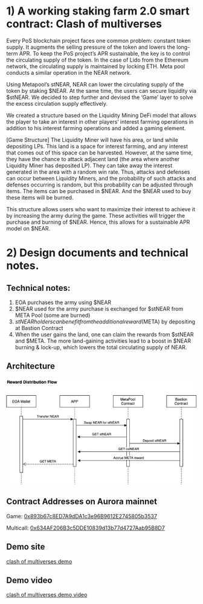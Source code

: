 # 1) A working staking farm 2.0 smart contract: Clash of multiverses

Every PoS blockchain project faces one common problem: constant token supply. It augments the selling pressure of the token and lowers the long-term APR. To keep the PoS project’s APR sustainable, the key is to control the circulating supply of the token. In the case of Lido from the Ethereum network, the circulating supply is maintained by locking ETH. Meta pool conducts a similar operation in the NEAR network.  
 
Using Metapool’s stNEAR, NEAR can lower the circulating supply of the token by staking $NEAR. At the same time, the users can secure liquidity via $stNEAR. We decided to step further and devised the ‘Game’ layer to solve the excess circulation supply effectively.

We created a structure based on the Liquidity Mining DeFi model that allows the player to take an interest in other players’ interest farming operations in addition to his interest farming operations and added a gaming element.

[Game Structure]
The Liquidity Miner will have his area, or land while depositing LPs. This land is a space for interest farming, and any interest that comes out of this space can be harvested. However, at the same time, they have the chance to attack adjacent land (the area where another Liquidity Miner has deposited LP). They can take away the interest generated in the area with a random win rate.
Thus, attacks and defenses can occur between Liquidity Miners, and the probability of such attacks and defenses occurring is random, but this probability can be adjusted through items. The items can be purchased in $NEAR. And the $NEAR used to buy these items will be burned. 


This structure allows users who want to maximize their interest to achieve it by increasing the army during the game. These activities will trigger the purchase and burning of $NEAR. Hence, this allows for a sustainable APR model on $NEAR. 

# 2) Design documents and technical notes.
## Technical notes:

1. EOA purchases the army using $NEAR 
2. $NEAR used for the army purchase is exchanged for $stNEAR from META Pool (some are burned) 
3. $stNEAR holders can benefit from the additional reward ($META) by depositing at Bastion Contract  
4. When the user gains the land, one can claim the rewards from $stNEAR and $META. The more land-gaining activities lead to a boost in $NEAR burning & lock-up, which lowers the total circulating supply of NEAR.


## Architecture
![alt text](./flow.png)

## Contract Addresses on Aurora mainnet
Game: [0x893b67c8ED7A9dDA1c3e96B9612E2745805b3537](https://aurorascan.dev/address/0x893b67c8ED7A9dDA1c3e96B9612E2745805b3537)

Multicall: [0x634AF206B3c5DDE10839d13b77d4727Aab95B8D7](https://aurorascan.dev/address/0x634AF206B3c5DDE10839d13b77d4727Aab95B8D7)

## Demo site
[clash of multiverses demo](http://clash-of-multiverses.s3-website-us-west-1.amazonaws.com/)

## Demo video
[clash of multiverses demo video](https://www.youtube.com/watch?v=diQa94kJMGY)